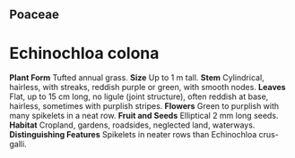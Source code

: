 ## Poaceae
# Echinochloa colona
 **Plant Form** Tufted annual grass. **Size** Up to 1 m tall. **Stem** Cylindrical, hairless, with streaks, reddish purple or green, with smooth nodes. **Leaves** Flat, up to 15 cm long, no ligule (joint structure), often reddish at base, hairless, sometimes with purplish stripes. **Flowers** Green to purplish with many spikelets in a neat row. **Fruit and Seeds** Elliptical 2 mm long seeds. **Habitat** Cropland, gardens, roadsides, neglected land, waterways. **Distinguishing Features** Spikelets in neater rows than Echinochloa crus-galli.


